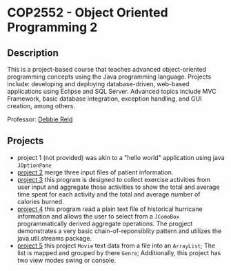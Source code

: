 # COP2552 - Object Oriented Programming 2

## Description
This is a project-based course that teaches advanced object-oriented programming concepts using the Java programming language.
Projects include: developing and deploying database-driven, web-based applications using Eclipse and SQL Server. Advanced topics include MVC Framework, basic database integration, exception handling, and GUI creation, among others.

Professor: [Debbie Reid](https://www.sfcollege.edu/ite/contact/index) 

## Projects
- project 1 (not provided) was akin to a "hello world" application using java `JOptionPane`
- [project 2](https://github.com/nasumilu-owner/cop2552/tree/main/project2) merge three input files of patient information. 
- [project 3](https://github.com/nasumilu-owner/cop2552/tree/main/project3) this program is designed to collect exercise
 activities from user input and aggregate those activities to show the total and average time spent for each activity
 and the total and average number of calories burned.
- [project 4](https://github.com/nasumilu-owner/cop2552/tree/main/project4) this program read a plain text file of
historical hurricane information and allows the user to select from a `JComoBox`
programmatically derived aggregate operations. The progject demonstrates a very basic chain-of-reponsiblity pattern and
utilizes the java.util.streams package.
- [project 5](https://github.com/nasumilu-owner/cop2552/tree/main/project5) this project `Movie` text data from a file into
an `ArrayList`; The list is mapped and grouped by there `Genre`; Additionally, this project has two view modes swing or console.

[^1]:https://catalog.sfcollege.edu/preview_course.php?catoid=4&coid=1664&print
